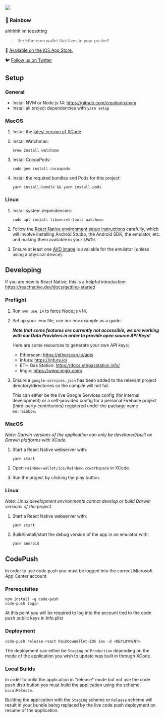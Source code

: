 ![](https://pbs.twimg.com/profile_banners/1103191459409420288/1573207178/1500x500)

### 🌈️ Rainbow

ahhhhh im teesttting

> the Ethereum wallet that lives in your pocket!

📲️ [Available on the iOS App Store.](https://apps.apple.com/us/app/rainbow-ethereum-wallet/id1457119021)

🐦️ [Follow us on Twitter](https://twitter.com/rainbowdotme)

## Setup

### General

- Install NVM or Node.js 14: https://github.com/creationix/nvm
- Install all project dependencies with `yarn setup`

### MacOS

1. Install the [latest version of XCode](https://developer.apple.com/xcode/).

2. Install Watchman:

   ```shell
   brew install watchman
   ```

3. Install CocoaPods:

   ```shell
   sudo gem install cocoapods
   ```

4. Install the required bundles and Pods for this project:
   ```shell
   yarn install-bundle && yarn install-pods
   ```

### Linux

1. Install system dependencies:

   ```shell
   sudo apt install libsecret-tools watchman
   ```

2. Follow the [React Native environment setup
   instructions](https://reactnative.dev/docs/environment-setup) carefully,
   which will involve installing Android Studio, the Android SDK, the emulator,
   etc. and making them available in your `$PATH`.

3. Ensure at least one [AVD
   image](https://developer.android.com/studio/run/managing-avds) is available
   for the emulator (unless using a physical device).

## Developing

If you are new to React Native, this is a helpful introduction:
https://reactnative.dev/docs/getting-started

### Preflight

1. Run `nvm use 14` to force Node.js v14.

2. Set up your .env file, use our env.example as a guide.

   **_Note that some features are currently not accessible, we are working with our Data Providers in order to provide open source API Keys!_**

   Here are some resources to generate your own API keys:

   - Etherscan: https://etherscan.io/apis
   - Infura: https://infura.io/
   - ETH Gas Station: https://docs.ethgasstation.info/
   - Imgix: https://www.imgix.com/

3. Ensure a `google-services.json` has been added to the relevant project
   directory/directories so the compile will not fail.

   This can either be the live Google Services config (for internal development)
   or a self-provided config for a personal Firebase project (third-party
   contributors) registered under the package name `me.rainbow`.

### MacOS

_Note: Darwin versions of the application can only be developed/built on Darwin
platforms with XCode._

1. Start a React Native webserver with:

   ```shell
   yarn start
   ```

2. Open `rainbow-wallet/ios/Rainbow.xcworkspace` in XCode.

3. Run the project by clicking the play button.

### Linux

_Note: Linux development environments cannot develop or build Darwin versions of the
project._

1. Start a React Native webserver with:

   ```shell
   yarn start
   ```

2. Build/install/start the debug version of the app in an emulator with:
   ```shell
   yarn android
   ```

## CodePush

In order to use code push you must be logged into the correct Microsoft App Center account.

### Prerequisites

```
npm install -g code-push
code-push login
```

At this point you will be required to log into the account tied to the code push public keys in Info.plist

### Deployment

```
code-push release-react RainbowWallet-iOS ios -d <DEPLOYMENT>
```

The deployment can either be `Staging` or `Production` depending on the mode of the application you wish to update was built in through XCode.

### Local Builds

In order to build the application in "release" mode but not use the code push distribution you must build the application using the scheme `LocalRelease`.

Building the application with the `Staging` scheme or `Release` scheme will result in your bundle being replaced by the live code push deployment on resume of the application.

